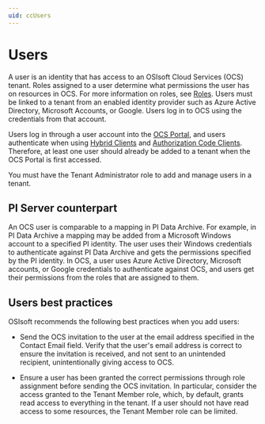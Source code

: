 ```yaml
---
uid: ccUsers
---
```


# Users

A user is an identity that has access to an OSIsoft Cloud Services (OCS) tenant. Roles assigned to a user determine what permissions the user has on resources in OCS. For more information on roles, see [Roles](xref:ccRoles). Users must be linked to a tenant from an enabled identity provider such as Azure Active Directory, Microsoft Accounts, or Google. Users log in to OCS using the credentials from that account.

Users log in through a user account into the [OCS Portal](https://cloud.osisoft.com), and users authenticate when using [Hybrid Clients](xref:ccClients#hybrid-client) and [Authorization Code Clients](xref:ccClients#authorization-code-client). Therefore, at least one user should already be added to a tenant when the OCS Portal is first accessed.

You must have the Tenant Administrator role to add and manage users in a tenant.

## <a name="users-pi-server"></a>PI Server counterpart

An OCS user is comparable to a mapping in PI Data Archive. For example, in PI Data Archive a mapping may be added from a Microsoft Windows account to a specified PI identity. The user uses their Windows credentials to authenticate against PI Data Archive and gets the permissions specified by the PI identity. In OCS, a user uses Azure Active Directory, Microsoft accounts, or Google credentials to authenticate against OCS, and users get their permissions from the roles that are assigned to them.

## <a name="users-bp"></a>Users best practices

OSIsoft recommends the following best practices when you add users:

- Send the OCS invitation to the user at the email address specified in the Contact Email field. Verify that the user's email address is correct to ensure the invitation is received, and not sent to an unintended recipient, unintentionally giving access to OCS.

- Ensure a user has been granted the correct permissions through role assignment before sending the OCS invitation. In particular, consider the access granted to the Tenant Member role, which, by default, grants read access to everything in the tenant. If a user should not have read access to some resources, the Tenant Member role can be limited.

